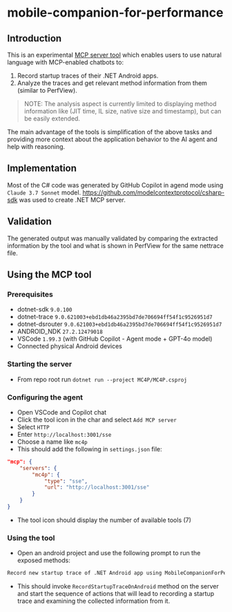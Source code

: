 # mobile-companion-for-performance

## Introduction

This is an experimental [MCP server tool](https://modelcontextprotocol.io/docs/concepts/tools) which enables users to use natural language with MCP-enabled chatbots to:

1. Record startup traces of their .NET Android apps.
2. Analyze the traces and get relevant method information from them (similar to PerfView).

> NOTE: The analysis aspect is currently limited to displaying method information like (JIT time, IL size, native size and timestamp), but can be easily extended.

The main advantage of the tools is simplification of the above tasks and providing more context about the application behavior to the AI agent and help with reasoning.

## Implementation

Most of the C# code was generated by GitHub Copilot in agend mode using `Claude 3.7 Sonnet` model.
https://github.com/modelcontextprotocol/csharp-sdk was used to create .NET MCP server.

## Validation

The generated output was manually validated by comparing the extracted information by the tool and what is shown in PerfView for the same nettrace file.

## Using the MCP tool

### Prerequisites

- dotnet-sdk `9.0.100`
- dotnet-trace `9.0.621003+ebd1db46a2395bd7de706694ff54f1c9526951d7`
- dotnet-dsrouter `9.0.621003+ebd1db46a2395bd7de706694ff54f1c9526951d7`
- ANDROID_NDK `27.2.12479018`
- VSCode `1.99.3` (with GitHub Copilot - Agent mode + GPT-4o model)
- Connected physical Android devices

### Starting the server

- From repo root run `dotnet run --project MC4P/MC4P.csproj`

### Configuring the agent

- Open VSCode and Copilot chat
- Click the tool icon in the char and select `Add MCP server`
- Select `HTTP`
- Enter `http://localhost:3001/sse`
- Choose a name like `mc4p`
- This should add the following in `settings.json` file:

```json
"mcp": {
    "servers": {
        "mc4p": {
            "type": "sse",
            "url": "http://localhost:3001/sse"
        }
    }
}
```

- The tool icon should display the number of available tools (7)

### Using the tool

- Open an android project and use the following prompt to run the exposed methods:

```txt
Record new startup trace of .NET Android app using MobileCompanionForPerformance tool
```

- This should invoke `RecordStartupTraceOnAndroid` method on the server and start the sequence of actions that will lead to recording a startup trace and examining the collected information from it.
